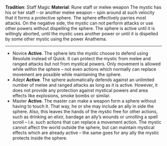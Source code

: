 **Tradition**: Staff Magic 
**Material**: Rune staff or melee weapon
The mystic has his or her staff – or another melee weapon – spin around at such velocity that it forms a protective sphere. The sphere effectively parries most attacks. On the negative side, the mystic can not perform attacks or use other powers without dispelling the sphere. The sphere is active until it is willingly aborted, until the mystic uses another power or until it is dispelled by some other mystic using the power Anathema.

---
- Novice **Active**. The sphere lets the mystic choose to defend using Resolute instead of Quick. It can protect the mystic from melee and ranged attacks but not from mystical powers. Only movement is allowed while within the sphere – not even actions which normally can replace movement are possible while maintaining the sphere.
- Adept **Active**. The sphere automatically defends against an unlimited number of melee and ranged attacks as long as it is active. However, it does not provide any protection against mystical powers and area effects like explosions, smoke bombs or similar.
- Master **Active**. The master can make a weapon form a sphere without having to touch it. That way, he or she may include an ally in side the sphere. Also, this leaves the hands of the mystic free for other actions, such as drinking an elixir, bandage an ally’s wounds or unrolling a spell scroll – i.e. such actions that can replace a movement action. The mystic cannot affect the world outside the sphere, but can maintain mystical effects which are already active – the same goes for any ally the mystic protects inside the sphere.